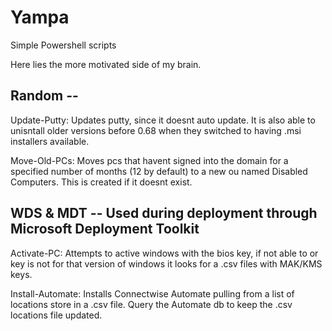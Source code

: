 # Yampa
Simple Powershell scripts


Here lies the more motivated side of my brain.

<h2>Random --</h2>

  Update-Putty: Updates putty, since it doesnt auto update. It is also able to unisntall older versions before 0.68 when they switched to having .msi installers available.
  
  Move-Old-PCs: Moves pcs that havent signed into the domain for a specified number of months (12 by default) to a new ou named Disabled Computers. This is created if it doesnt exist.





<h2>WDS & MDT -- Used during deployment through Microsoft Deployment Toolkit </h2>

  Activate-PC: Attempts to active windows with the bios key, if not able to or key is not for that version of windows it looks for a .csv files with MAK/KMS keys.
  
  Install-Automate: Installs Connectwise Automate pulling from a list of locations store in a .csv file. Query the Automate db to keep the .csv locations file updated.
